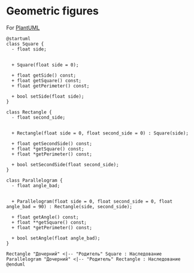 # Geometric figures
For [PlantUML](//www.plantuml.com/plantuml/png/fP91IWCn68NtESLFLssT0RSw2lK6nHwWf3DnA6Gcc6HMAgWRDoxT2XwXI0SgnPxXdniPOoGcr59nc_VoyhutCrAQIjrKdEISAWMJouPA1bS488KBBgW6DIzOHeWvEN1otmjm2eU3p8hENZ8zCK9_0BcebSv2oGLi5yTCpYkccVIwDSo4uA1Shd_Rl7j3NEzpbcjQbpogpd9H5zCV1DuOGIJn5SS6nz_Gxic8nzf_0nxk91xkW-ppWtun_vXAoZdZefIq2ZQmiDCPBTm2eNM_5P8uonmUsMtyd9_U9AeNRdLcVTk6-FTEBZjg-JMG_pLw-8IRxW7RxXRVSOLlFJYvJbDp_e8RNEAgkySMrzrZptrp0uZFkEZkS6s4fJ6zui9URKcu-1-YVPyTwIDM5qt5Fm00)
```
@startuml
class Square {
  - float side;


  + Square(float side = 0);

  + float getSide() const;
  + float getSquare() const;
  + float getPerimeter() const;

  + bool setSide(float side);
}

class Rectangle {
  - float second_side;


  + Rectangle(float side = 0, float second_side = 0) : Square(side);

  + float getSecondSide() const;
  + float *getSquare() const;
  + float *getPerimeter() const;

  + bool setSecondSide(float second_side);
}

class Parallelogram {
  - float angle_bad;


  + Parallelogram(float side = 0, float second_side = 0, float angle_bad = 90) : Rectangle(side, second_side);

  + float getAngle() const;
  + float **getSquare() const;
  + float *getPerimeter() const;

  + bool setAngle(float angle_bad);
}

Rectangle "Дочерний" <|-- "Родитель" Square : Наследование
Parallelogram "Дочерний" <|-- "Родитель" Rectangle : Наследование
@enduml
```
